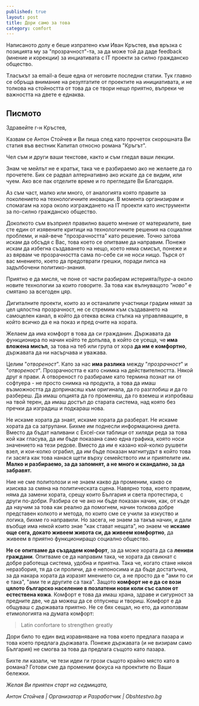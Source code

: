 ```yaml
---
published: true
layout: post
title: Дори само за това
category: comfort
---
```


Написаното долу е беше изпратено към Иван Кръстев, във връзка с позицията му за "прозрачност"-та, за да може той да даде feedback (мнение и корекции) за инциативата с IT проекти за силно гражданско общество. 

Тласъкът за email-а беше една от неговите последни статии. Тук главно се обръща внимание на резултатите от проектите на инициативата, и не толкова на стойността от това да се твори нещо приятно, въпреки че важността на двете е еднаква.

## Писмото


Здравейте г-н Кръстев,

Казвам се Антон Стойчев и Ви пиша след като прочетох скорошната Ви статия във вестник Капитал относно романа "Кръгът".

Чел съм и други ваши текстове, както и съм гледал ваши лекции.

Знам че мейлът не е кратък, така че е разбираемо ако не желаете да го прочетете. Бих се радвал алтернативно ако искате да се видим, или чуем. Ако все пак отделите време и го прегледате Ви Благодаря.

Аз съм част, малко или много, от аналогията която правите за поколението на технологичните иновации. В момента организирам и спомагам на хора около изграждането на IT проекти като инструменти за по-силно гражданско общество.

Доколкото съм възприел правилно вашето мнение от материалите, вие сте един от изявените критици на технологичните решения на социални проблеми, и най-вече "прозрачността" като решение. Точно затова искам да обсъдя с Вас, това което се опитваме да направим. Понеже искам да избегна създаването на нещо, което няма смисъл, понеже и аз вярвам че прозрачността сама по-себе си не носи нищо. Търся от вас мнението, което да предотврати грешки, поради липса на задълбочени политико-знания.

Приятно е да мисля, че поне от части разбирам истерията/_hype_-а около новите технологии за които говорите.
За това как вълнуващото _"ново"_ е смятано за всегоден цяр.

Дигиталните проекти, които аз и останалите участници градим нямат за цел цялостна прозрачност, не се стремим към създаването на самоцелен канал, в който да отеква всяка стъпка на управляващите, в който всичко да е на показ и пред очите на хората.

Желаем да има комфорт в това да си гражданин. Държавата да функционира по начин който те допълва, в който се усеща, че **има вложена мисъл**, за това на теб или група от хора **да им е комфортно**, държавата да ни насърчава и уважава.

Целим "_отвореност_". Като за нас **има разлика** между "_прозрачност_" и "_отвореност_". Прозрачността е като снимка на действителността. Някой друг я прави. А отвореност го разбираме като термина познат ни от софтуера - не просто снимка на продукта, а това да имаш възможността да допринасяш към оригинала, да го разглобиш и да го разбереш. Да имаш опцията да го променяш, да го вземеш и изпробваш на твой терен, да имаш достъп до старата система, над която без пречки да изградиш и подкараш нова.

Не искаме хората да знаят, искаме хората да разберат. Не искаме хората да са затрупани. Бихме им поднесли информационна диета. Вместо да бъдат наливани с Excel-ски таблици от хиляди реда за това кой как гласува, да им бъде показана само една графика, която носи значението на тези редове. Вместо да им е казано кой-колко рушвети взел, и кои-колко ограбил, да им бъде показан магнитудът в който това ги засяга как това нанася щети върху семейството им и приятелите им. **Малко и разбираемо, за да запомнят, а не много и скандално, за да забравят.**

Ние не сме политолози и не знаем какво да променим, какво се изисква за смяна на политическата сцена. Навярно това, което правим, няма да замени хората, срещу които България и света протестира, с други по-добри. Разбира се че ако ни бъде показан начин, как, от къде да научим за това как реално да помогнем, начин толкова добре представен колкото и метода, по които сме се учили за изкуство и логика, бихме го направили. Но засега, не знаем за такъв начин, и дали въобще има някой които знае "как стават нещата", но знаем че **искаме още сега, докато живеем живота си, да живеем комфортно**, да живеем в приятно функциониращо социално общество.

**Не се опитваме да създадем комфорт**, за да може хората да са **лениви граждани**. Опитваме се да направим така, че хората да свикнат с добре работеща система, удобна и приятна. Така че, когато стане някоя неразбория, тя да си проличи, да е непоносима и да бъде достатъчна, за да накара хората да изразят мнението си, а не просто да е "ами то си е така", "ами те и другите са така". Защото **комфорт не е да се вози цялото българско население в позлатени нови коли със салон от естествена кожа**. Комфорт е това да имаш храна, здраве и сигурност за предните две, че да можеш да се отпуснеш и твориш. Комфорт е да общуваш с държавата приятно. Не се бях сещал, но ето, да използвам етимологията на думата комфорт: 

> Latin confortare to strengthen greatly

Дори било то един вид изравняване на това което предлага пазара и това което предлага държавата. Понеже държавата (и не визирам само България) не смогва за това да предлага същото като пазара.

Бихте ли казали, че тези идеи ги грози същото крайно място като в романа? Готови сме да променим фокуса на проектите по Ваши бележки.

_Желая Ви приятен старт на седмицата,_

_Антон Стойчев | Организатор и Разработчик | Obshtestvo.bg_